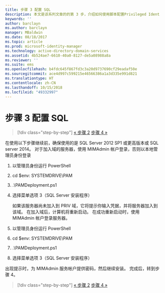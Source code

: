 ```yaml
---
title: 步骤 3 配置 SQL
description: 本文是该系列文章的的第 3 步，介绍如何使用脚本配置Privileged Identity Manager，同时讨论了 SQL Server 的配置步骤。
keywords: ''
author: barclayn
ms.author: barclayn
manager: MBaldwin
ms.date: 08/18/2017
ms.topic: article
ms.prod: microsoft-identity-manager
ms.technology: active-directory-domain-services
ms.assetid: 4b524ae7-6610-40a0-8127-de5a08988a8a
ms.reviewer: ''
ms.suite: ems
ms.openlocfilehash: b4fdc645f867fd3c3a20d9737690cf29eadaf50e
ms.sourcegitcommit: ace4d997c599215e46566386a1a3d335e991d821
ms.translationtype: HT
ms.contentlocale: zh-CN
ms.lasthandoff: 10/15/2018
ms.locfileid: "49332997"
---
```

# <a name="step-3-configuring-sql"></a>步骤 3 配置 SQL

> [!div class="step-by-step"]
> [« 步骤 2](sp1-step2-configuring-corp-domain.md)
> [步骤 4 »](sp1-step4-configuring-sharepoint.md)

在使用以下步骤继续前，确保使用的是 SQL Server 2012 SP1 或更高版本或 SQL server 2014。 对于加入域的服务器，使用 MIMAdmin 帐户登录，否则以本地管理员身份登录
1. 以管理员身份运行 PowerShell
2. cd $env: SYSTEMDRIVE\PAM
3. .\PAMDeployment.ps1
4. 选择菜单选项 3（SQL Server 安装程序）

   如果该服务器尚未加入到 PRIV 域，它将提示你输入凭据，并将服务器加入到该域。
   在加入域后，计算机将重新启动。 在成功重新启动时，使用 MIMAdmin 帐户登录服务器。

5. 以管理员身份运行 PowerShell
6. cd $env: SYSTEMDRIVE\PAM
7. .\PAMDeployment.ps1
8. 选择菜单选项 3（SQL Server 安装程序）

出现提示时，为 MIMAdmin 服务帐户提供密码，然后继续安装。 完成后，转到步骤 4。

> [!div class="step-by-step"]
> [« 步骤 2](sp1-step2-configuring-corp-domain.md)
> [步骤 4 »](sp1-step4-configuring-sharepoint.md)
